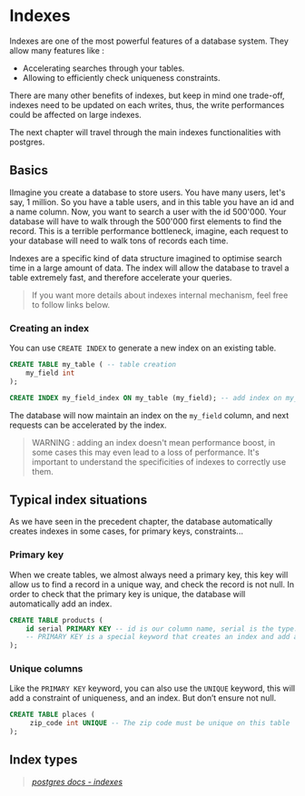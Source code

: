 # Indexes

Indexes are one of the most powerful features of a database system.
They allow many features like :
- Accelerating searches through your tables.
- Allowing to efficiently check uniqueness constraints.

There are many other benefits of indexes, but keep in mind one trade-off, indexes
need to be updated on each writes, thus, the write performances could be affected
on large indexes.

The next chapter will travel through the main indexes functionalities with postgres.

## Basics

IImagine you create a database to store users. You have many users, let's say,
1 million. So you have a table users, and in this table you have an id and a name column.
Now, you want to search a user with the id 500'000. Your database will have
to walk through the 500'000 first elements to find the record.
This is a terrible performance bottleneck, imagine, each request to your database
will need to walk tons of records each time.

Indexes are a specific kind of data structure imagined to optimise search time
in a large amount of data. The index will allow the database to travel a table
extremely fast, and therefore accelerate your queries.

> If you want more details about indexes internal mechanism, feel free to follow
> links below.

### Creating an index

You can use `CREATE INDEX` to generate a new index on an existing table.

````sql
CREATE TABLE my_table ( -- table creation
    my_field int
);

CREATE INDEX my_field_index ON my_table (my_field); -- add index on my_field
````
The database will now maintain an index on the `my_field` column, and next requests
can be accelerated by the index.

> WARNING : adding an index doesn't mean performance boost, in some cases this
> may even lead to a loss of performance. It's important to understand the
> specificities of indexes to correctly use them.

## Typical index situations

As we have seen in the precedent chapter, the database automatically creates indexes
in some cases, for primary keys, constraints...

### Primary key

When we create tables, we almost always need a primary key, this key will allow
us to find a record in a unique way, and check the record is not null.
In order to check that the primary key is unique, the database will
automatically add an index.

```sql
CREATE TABLE products (
    id serial PRIMARY KEY -- id is our column name, serial is the type.
    -- PRIMARY KEY is a special keyword that creates an index and add a une constraint
);
```

### Unique columns

Like the `PRIMARY KEY` keyword, you can also use the `UNIQUE` keyword, this will
add a constraint of uniqueness, and an index. But don’t ensure not null.
````sql
CREATE TABLE places (
     zip_code int UNIQUE -- The zip code must be unique on this table
);
````

## Index types


> *[postgres docs - indexes](https://www.postgresql.org/docs/current/indexes.html)*
